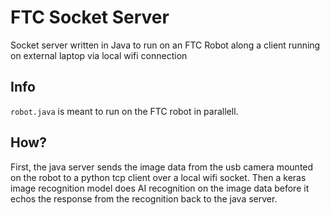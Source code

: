 # FTC Socket Server
Socket server written in Java to run on an FTC Robot along a client running on external laptop via local wifi connection

## Info
`robot.java` is meant to run on the FTC robot in parallell. 

## How?
First, the java server sends the image data from the usb camera mounted on the robot to a python tcp client over a local wifi socket. Then a keras image recognition model does AI recognition on the image data before it echos the response from the recognition back to the java server.    
